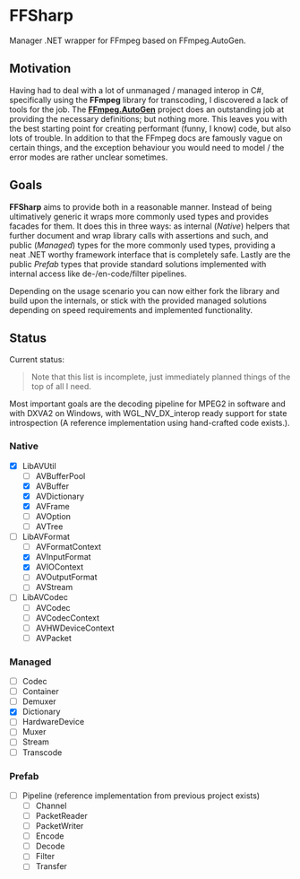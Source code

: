 # FFSharp
Manager .NET wrapper for FFmpeg based on FFmpeg.AutoGen.

## Motivation

Having had to deal with a lot of unmanaged / managed interop in C#, specifically using the **FFmpeg** library for transcoding, I discovered a lack of tools for the job. The [**FFmpeg.AutoGen**](https://github.com/Ruslan-B/FFmpeg.AutoGen) project does an outstanding job at providing the necessary definitions; but nothing more. This leaves you with the best starting point for creating performant (funny, I know) code, but also lots of trouble. In addition to that the FFmpeg docs are famously vague on certain things, and the exception behaviour you would need to model / the error modes are rather unclear sometimes.

## Goals

**FFSharp** aims to provide both in a reasonable manner. Instead of being ultimatively generic it wraps more commonly used types and provides facades for them. It does this in three ways: as internal (*Native*) helpers that further document and wrap library calls with assertions and such, and public (*Managed*) types for the more commonly used types, providing a neat .NET worthy framework interface that is completely safe. Lastly are the public *Prefab* types that provide standard solutions implemented with internal access like de-/en-code/filter pipelines.

Depending on the usage scenario you can now either fork the library and build upon the internals, or stick with the provided managed solutions depending on speed requirements and implemented functionality.

## Status

Current status:

> Note that this list is incomplete, just immediately planned things of the top of all I need.

Most important goals are the decoding pipeline for MPEG2 in software and with DXVA2 on Windows, with WGL_NV_DX_interop ready support for state introspection (A reference implementation using hand-crafted code exists.).

### Native

- [x] LibAVUtil
  - [ ] AVBufferPool
  - [x] AVBuffer
  - [x] AVDictionary
  - [x] AVFrame
  - [ ] AVOption
  - [ ] AVTree
  
- [ ] LibAVFormat
  - [ ] AVFormatContext
  - [x] AVInputFormat
  - [x] AVIOContext  
  - [ ] AVOutputFormat
  - [ ] AVStream
 
- [ ] LibAVCodec
  - [ ] AVCodec
  - [ ] AVCodecContext
  - [ ] AVHWDeviceContext
  - [ ] AVPacket  

### Managed

- [ ] Codec
- [ ] Container
- [ ] Demuxer
- [x] Dictionary
- [ ] HardwareDevice
- [ ] Muxer
- [ ] Stream
- [ ] Transcode

### Prefab

- [ ] Pipeline (reference implementation from previous project exists)
  - [ ] Channel
  - [ ] PacketReader
  - [ ] PacketWriter
  - [ ] Encode
  - [ ] Decode
  - [ ] Filter
  - [ ] Transfer
